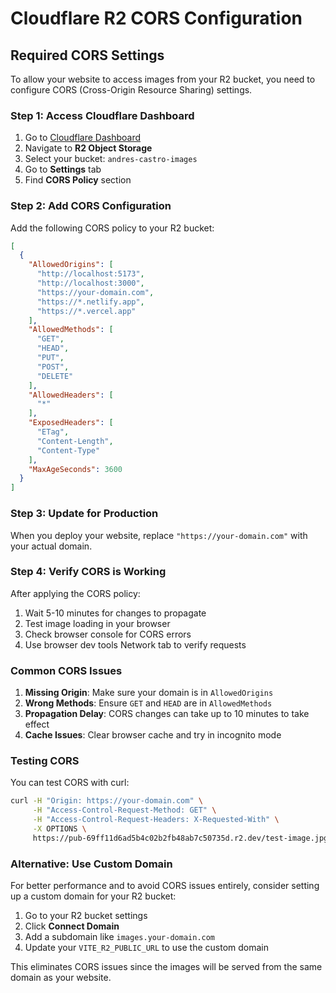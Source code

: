 # Cloudflare R2 CORS Configuration

## Required CORS Settings

To allow your website to access images from your R2 bucket, you need to configure CORS (Cross-Origin Resource Sharing) settings.

### Step 1: Access Cloudflare Dashboard

1. Go to [Cloudflare Dashboard](https://dash.cloudflare.com/)
2. Navigate to **R2 Object Storage**
3. Select your bucket: `andres-castro-images`
4. Go to **Settings** tab
5. Find **CORS Policy** section

### Step 2: Add CORS Configuration

Add the following CORS policy to your R2 bucket:

```json
[
  {
    "AllowedOrigins": [
      "http://localhost:5173",
      "http://localhost:3000",
      "https://your-domain.com",
      "https://*.netlify.app",
      "https://*.vercel.app"
    ],
    "AllowedMethods": [
      "GET",
      "HEAD",
      "PUT",
      "POST",
      "DELETE"
    ],
    "AllowedHeaders": [
      "*"
    ],
    "ExposedHeaders": [
      "ETag",
      "Content-Length",
      "Content-Type"
    ],
    "MaxAgeSeconds": 3600
  }
]
```

### Step 3: Update for Production

When you deploy your website, replace `"https://your-domain.com"` with your actual domain.

### Step 4: Verify CORS is Working

After applying the CORS policy:

1. Wait 5-10 minutes for changes to propagate
2. Test image loading in your browser
3. Check browser console for CORS errors
4. Use browser dev tools Network tab to verify requests

### Common CORS Issues

1. **Missing Origin**: Make sure your domain is in `AllowedOrigins`
2. **Wrong Methods**: Ensure `GET` and `HEAD` are in `AllowedMethods`
3. **Propagation Delay**: CORS changes can take up to 10 minutes to take effect
4. **Cache Issues**: Clear browser cache and try in incognito mode

### Testing CORS

You can test CORS with curl:

```bash
curl -H "Origin: https://your-domain.com" \
     -H "Access-Control-Request-Method: GET" \
     -H "Access-Control-Request-Headers: X-Requested-With" \
     -X OPTIONS \
     https://pub-69ff11d6ad5b4c02b2fb48ab7c50735d.r2.dev/test-image.jpg
```

### Alternative: Use Custom Domain

For better performance and to avoid CORS issues entirely, consider setting up a custom domain for your R2 bucket:

1. Go to your R2 bucket settings
2. Click **Connect Domain**
3. Add a subdomain like `images.your-domain.com`
4. Update your `VITE_R2_PUBLIC_URL` to use the custom domain

This eliminates CORS issues since the images will be served from the same domain as your website.
